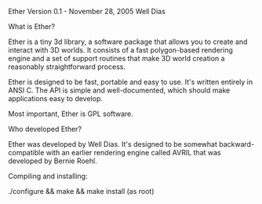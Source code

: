 Ether Version 0.1 - November 28, 2005
Well Dias

What is Ether?

Ether is a tiny 3d library, a software package that allows you to 
create and interact with 3D worlds. It consists of a fast polygon-based
rendering engine and a set of support routines that make 3D world 
creation a reasonably straightforward process.

Ether is designed to be fast, portable and easy to use. 
It's written entirely in ANSI C. The API is simple and 
well-documented, which should make applications easy to develop.

Most important, Ether is GPL software.

Who developed Ether?

Ether was developed by Well Dias. It's designed to be somewhat 
backward-compatible with an earlier rendering engine called AVRIL that was
developed by Bernie Roehl.

Compiling and installing:

./configure && make && make install (as root)
